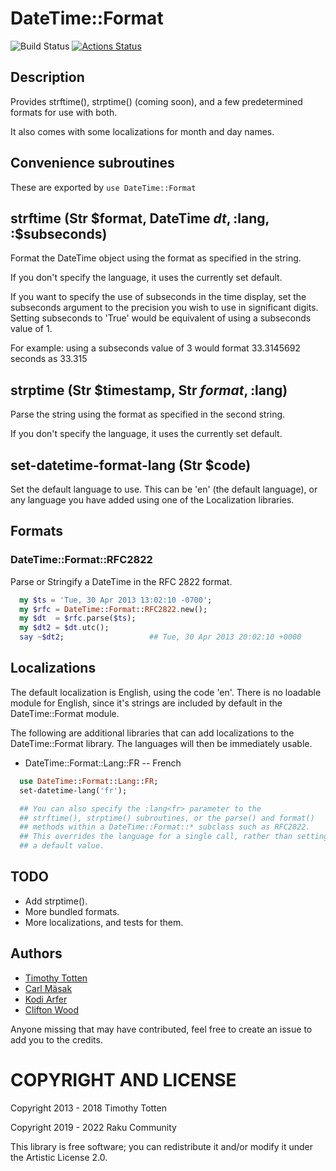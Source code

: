 # DateTime::Format

![Build Status](https://github.com/raku-community-modules/DateTime-Format/workflows/CI/badge.svg)
[![Actions Status](https://github.com/raku-community-modules/DateTime-Format/workflows/test/badge.svg)](https://github.com/raku-community-modules/DateTime-Format/actions)

## Description

Provides strftime(), strptime() (coming soon), and a few predetermined
formats for use with both.

It also comes with some localizations for month and day names.

## Convenience subroutines

These are exported by ```use DateTime::Format```

## strftime (Str $format, DateTime $dt, :$lang, :$subseconds)

Format the DateTime object using the format as specified in the string.

If you don't specify the language, it uses the currently set default.

If you want to specify the use of subseconds in the time display, set the
subseconds argument to the precision you wish to use in significant digits.
Setting subseconds to 'True' would be equivalent of using a subseconds value of
1.

For example: using a subseconds value of 3 would format 33.3145692 seconds as
33.315

## strptime (Str $timestamp, Str $format, :$lang)

Parse the string using the format as specified in the second string.

If you don't specify the language, it uses the currently set default.

## set-datetime-format-lang (Str $code)

Set the default language to use. This can be 'en' (the default language),
or any language you have added using one of the Localization libraries.

## Formats

### DateTime::Format::RFC2822

Parse or Stringify a DateTime in the RFC 2822 format.

```raku
  my $ts = 'Tue, 30 Apr 2013 13:02:10 -0700';
  my $rfc = DateTime::Format::RFC2822.new();
  my $dt  = $rfc.parse($ts);
  my $dt2 = $dt.utc();
  say ~$dt2;                   ## Tue, 30 Apr 2013 20:02:10 +0000
```

## Localizations

The default localization is English, using the code 'en'.
There is no loadable module for English, since it's strings are included
by default in the DateTime::Format module.

The following are additional libraries that can add localizations to the
DateTime::Format library. The languages will then be immediately usable.

 * DateTime::Format::Lang::FR -- French

```raku
  use DateTime::Format::Lang::FR;
  set-datetime-lang('fr');

  ## You can also specify the :lang<fr> parameter to the
  ## strftime(), strptime() subroutines, or the parse() and format()
  ## methods within a DateTime::Format::* subclass such as RFC2822.
  ## This overrides the language for a single call, rather than setting
  ## a default value.
```

## TODO

 * Add strptime().
 * More bundled formats.
 * More localizations, and tests for them.

## Authors

 * [Timothy Totten](https://github.com/supernovus/)
 * [Carl Mäsak](https://github.com/masak/)
 * [Kodi Arfer](https://github.com/Kodiologist/)
 * [Clifton Wood](https://github.com/Xliff/)

Anyone missing that may have contributed, feel free to create an issue to
add you to the credits.

COPYRIGHT AND LICENSE
=====================

Copyright 2013 - 2018 Timothy Totten

Copyright 2019 - 2022 Raku Community

This library is free software; you can redistribute it and/or modify it under the Artistic License 2.0.
